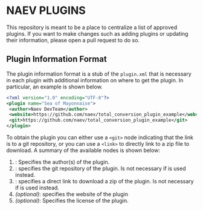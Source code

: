 # NAEV PLUGINS

This repository is meant to be a place to centralize a list of approved
plugins. If you want to make changes such as adding plugins or updating their
information, please open a pull request to do so.

## Plugin Information Format

The plugin information format is a stub of the `plugin.xml` that is necessary in each plugin with additional information on where to get the plugin. In particular, an example is shown below.

```xml
<?xml version="1.0" encoding="UTF-8"?>
<plugin name="Sea of Mayonnaise">
 <author>Naev DevTeam</author>
 <website>https://github.com/naev/total_conversion_plugin_example</website>
 <git>https://github.com/naev/total_conversion_plugin_example</git>
</plugin>
```

To obtain the plugin you can either use a `<git>` node indicating that the link is to a git repository, or you can use a `<link>` to directly link to a zip file to download. A summary of the available nodes is shown below:

1. **<author>**: Specifies the author(s) of the plugin.
1. **<git>**: specifies the git repository of the plugin. Is not necessary if **<link>** is used instead.
1. **<link>**: specifies a direct link to download a zip of the plugin. Is not necessary if **<git>** is used instead.
1. **<website>** *(optional)*: specifies the website of the plugin
1. **<license>** *(optional)*: Specifies the license of the plugin.
